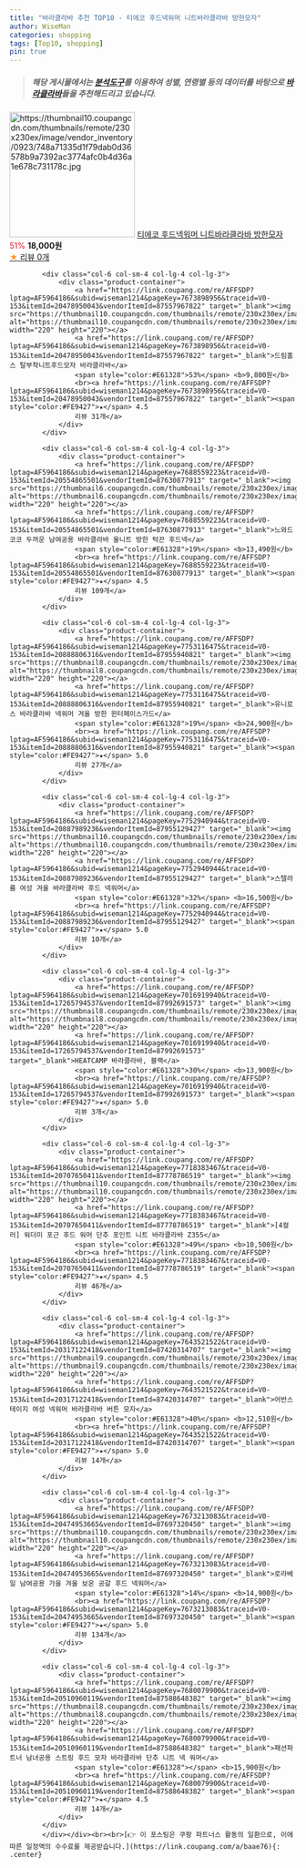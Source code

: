 ```yaml
---
title: "바라클라바 추천 TOP10 - 티에코 후드넥워머 니트바라클라바 방한모자"
author: WiseMan
categories: shopping
tags: [Top10, shopping]
pin: true
---
```


> ##### 해당 게시물에서는 [**분석도구**](https://itemscout.io/)를 이용하여 **성별**, **연령별** 등의 데이터를 바탕으로 [**바라클라바**](https://link.coupang.com/a/baae76)들을 추천해드리고 있습니다.
<div class="container"><div class="row">
            <div class="col-6 col-sm-4 col-lg-4 col-lg-3">
                <div class="product-container">
                    <a href="https://link.coupang.com/re/AFFSDP?lptag=AF5964186&subid=wiseman1214&pageKey=7755274794&traceid=V0-153&itemId=20900383165&vendorItemId=87967432511" target="_blank"><img src="https://thumbnail10.coupangcdn.com/thumbnails/remote/230x230ex/image/vendor_inventory/0923/748a71335d1f79dab0d36578b9a7392ac3774afc0b4d36a1e678c731178c.jpg" alt="https://thumbnail10.coupangcdn.com/thumbnails/remote/230x230ex/image/vendor_inventory/0923/748a71335d1f79dab0d36578b9a7392ac3774afc0b4d36a1e678c731178c.jpg" width="220" height="220"></a>
                    <a href="https://link.coupang.com/re/AFFSDP?lptag=AF5964186&subid=wiseman1214&pageKey=7755274794&traceid=V0-153&itemId=20900383165&vendorItemId=87967432511" target="_blank">티에코 후드넥워머 니트바라클라바 방한모자</a>
                    <span style="color:#E61328">51%</span> <b>18,000원</b>
                    <br><a href="https://link.coupang.com/re/AFFSDP?lptag=AF5964186&subid=wiseman1214&pageKey=7755274794&traceid=V0-153&itemId=20900383165&vendorItemId=87967432511" target="_blank"><span style="color:#FE9427">★</span> 
                    리뷰 0개</a>
                </div>
            </div>
            
            <div class="col-6 col-sm-4 col-lg-4 col-lg-3">
                <div class="product-container">
                    <a href="https://link.coupang.com/re/AFFSDP?lptag=AF5964186&subid=wiseman1214&pageKey=7673898956&traceid=V0-153&itemId=20478950043&vendorItemId=87557967822" target="_blank"><img src="https://thumbnail10.coupangcdn.com/thumbnails/remote/230x230ex/image/vendor_inventory/3872/1ea0ed9d9fe6b5eaa638f47098bd9bdeca117cca0d40d7854fdce0597f4b.png" alt="https://thumbnail10.coupangcdn.com/thumbnails/remote/230x230ex/image/vendor_inventory/3872/1ea0ed9d9fe6b5eaa638f47098bd9bdeca117cca0d40d7854fdce0597f4b.png" width="220" height="220"></a>
                    <a href="https://link.coupang.com/re/AFFSDP?lptag=AF5964186&subid=wiseman1214&pageKey=7673898956&traceid=V0-153&itemId=20478950043&vendorItemId=87557967822" target="_blank">드림홈스 탈부착니트후드모자 바라클라바</a>
                    <span style="color:#E61328">53%</span> <b>9,800원</b>
                    <br><a href="https://link.coupang.com/re/AFFSDP?lptag=AF5964186&subid=wiseman1214&pageKey=7673898956&traceid=V0-153&itemId=20478950043&vendorItemId=87557967822" target="_blank"><span style="color:#FE9427">★</span> 4.5
                    리뷰 31개</a>
                </div>
            </div>
            
            <div class="col-6 col-sm-4 col-lg-4 col-lg-3">
                <div class="product-container">
                    <a href="https://link.coupang.com/re/AFFSDP?lptag=AF5964186&subid=wiseman1214&pageKey=7688559223&traceid=V0-153&itemId=20554865501&vendorItemId=87630877913" target="_blank"><img src="https://thumbnail6.coupangcdn.com/thumbnails/remote/230x230ex/image/vendor_inventory/839d/75419779b99cf64954e4347d10ffc527b10bdf68cdf1da4e31e34c491ed3.jpg" alt="https://thumbnail6.coupangcdn.com/thumbnails/remote/230x230ex/image/vendor_inventory/839d/75419779b99cf64954e4347d10ffc527b10bdf68cdf1da4e31e34c491ed3.jpg" width="220" height="220"></a>
                    <a href="https://link.coupang.com/re/AFFSDP?lptag=AF5964186&subid=wiseman1214&pageKey=7688559223&traceid=V0-153&itemId=20554865501&vendorItemId=87630877913" target="_blank">느와드코코 두꺼운 남여공용 바라클라바 울니트 방한 턱끈 후드넥</a>
                    <span style="color:#E61328">19%</span> <b>13,490원</b>
                    <br><a href="https://link.coupang.com/re/AFFSDP?lptag=AF5964186&subid=wiseman1214&pageKey=7688559223&traceid=V0-153&itemId=20554865501&vendorItemId=87630877913" target="_blank"><span style="color:#FE9427">★</span> 4.5
                    리뷰 109개</a>
                </div>
            </div>
            
            <div class="col-6 col-sm-4 col-lg-4 col-lg-3">
                <div class="product-container">
                    <a href="https://link.coupang.com/re/AFFSDP?lptag=AF5964186&subid=wiseman1214&pageKey=7753116475&traceid=V0-153&itemId=20888806316&vendorItemId=87955940821" target="_blank"><img src="https://thumbnail8.coupangcdn.com/thumbnails/remote/230x230ex/image/vendor_inventory/c55a/6d5971dd382532bdcd073198fec7c2858b18a9fb90e4b12bd5d5e9ff38d7.png" alt="https://thumbnail8.coupangcdn.com/thumbnails/remote/230x230ex/image/vendor_inventory/c55a/6d5971dd382532bdcd073198fec7c2858b18a9fb90e4b12bd5d5e9ff38d7.png" width="220" height="220"></a>
                    <a href="https://link.coupang.com/re/AFFSDP?lptag=AF5964186&subid=wiseman1214&pageKey=7753116475&traceid=V0-153&itemId=20888806316&vendorItemId=87955940821" target="_blank">유니로스 바라클라바 넥워머 겨울 방한 윈터페이스가드</a>
                    <span style="color:#E61328">19%</span> <b>24,900원</b>
                    <br><a href="https://link.coupang.com/re/AFFSDP?lptag=AF5964186&subid=wiseman1214&pageKey=7753116475&traceid=V0-153&itemId=20888806316&vendorItemId=87955940821" target="_blank"><span style="color:#FE9427">★</span> 5.0
                    리뷰 27개</a>
                </div>
            </div>
            
            <div class="col-6 col-sm-4 col-lg-4 col-lg-3">
                <div class="product-container">
                    <a href="https://link.coupang.com/re/AFFSDP?lptag=AF5964186&subid=wiseman1214&pageKey=7752940944&traceid=V0-153&itemId=20887989236&vendorItemId=87955129427" target="_blank"><img src="https://thumbnail10.coupangcdn.com/thumbnails/remote/230x230ex/image/vendor_inventory/41f4/1dc21feffadc23b8bc3bed3e124ed07e3b4d6a332b1c9e9a01701a735c6c.jpg" alt="https://thumbnail10.coupangcdn.com/thumbnails/remote/230x230ex/image/vendor_inventory/41f4/1dc21feffadc23b8bc3bed3e124ed07e3b4d6a332b1c9e9a01701a735c6c.jpg" width="220" height="220"></a>
                    <a href="https://link.coupang.com/re/AFFSDP?lptag=AF5964186&subid=wiseman1214&pageKey=7752940944&traceid=V0-153&itemId=20887989236&vendorItemId=87955129427" target="_blank">스텔라룸 여성 겨울 바라클라바 후드 넥워머</a>
                    <span style="color:#E61328">32%</span> <b>16,500원</b>
                    <br><a href="https://link.coupang.com/re/AFFSDP?lptag=AF5964186&subid=wiseman1214&pageKey=7752940944&traceid=V0-153&itemId=20887989236&vendorItemId=87955129427" target="_blank"><span style="color:#FE9427">★</span> 5.0
                    리뷰 10개</a>
                </div>
            </div>
            
            <div class="col-6 col-sm-4 col-lg-4 col-lg-3">
                <div class="product-container">
                    <a href="https://link.coupang.com/re/AFFSDP?lptag=AF5964186&subid=wiseman1214&pageKey=7016919940&traceid=V0-153&itemId=17265794537&vendorItemId=87992691573" target="_blank"><img src="https://thumbnail8.coupangcdn.com/thumbnails/remote/230x230ex/image/vendor_inventory/3ac2/44e556d80af16cb102204f070aeb94f7ca1e73806b1b3372c5658a5c68f3.png" alt="https://thumbnail8.coupangcdn.com/thumbnails/remote/230x230ex/image/vendor_inventory/3ac2/44e556d80af16cb102204f070aeb94f7ca1e73806b1b3372c5658a5c68f3.png" width="220" height="220"></a>
                    <a href="https://link.coupang.com/re/AFFSDP?lptag=AF5964186&subid=wiseman1214&pageKey=7016919940&traceid=V0-153&itemId=17265794537&vendorItemId=87992691573" target="_blank">HEATCAMP 바라클라바, 블랙</a>
                    <span style="color:#E61328">30%</span> <b>13,900원</b>
                    <br><a href="https://link.coupang.com/re/AFFSDP?lptag=AF5964186&subid=wiseman1214&pageKey=7016919940&traceid=V0-153&itemId=17265794537&vendorItemId=87992691573" target="_blank"><span style="color:#FE9427">★</span> 5.0
                    리뷰 3개</a>
                </div>
            </div>
            
            <div class="col-6 col-sm-4 col-lg-4 col-lg-3">
                <div class="product-container">
                    <a href="https://link.coupang.com/re/AFFSDP?lptag=AF5964186&subid=wiseman1214&pageKey=7718383467&traceid=V0-153&itemId=20707650411&vendorItemId=87778786519" target="_blank"><img src="https://thumbnail10.coupangcdn.com/thumbnails/remote/230x230ex/image/vendor_inventory/6add/d36c85e160580c2f6fe963a073da6b85e2f5cf24d5d43d75dc80e73d428b.jpg" alt="https://thumbnail10.coupangcdn.com/thumbnails/remote/230x230ex/image/vendor_inventory/6add/d36c85e160580c2f6fe963a073da6b85e2f5cf24d5d43d75dc80e73d428b.jpg" width="220" height="220"></a>
                    <a href="https://link.coupang.com/re/AFFSDP?lptag=AF5964186&subid=wiseman1214&pageKey=7718383467&traceid=V0-153&itemId=20707650411&vendorItemId=87778786519" target="_blank">[4컬러] 워더미 포근 후드 워머 단추 포인트 니트 바라클라바 Z355</a>
                    <span style="color:#E61328">49%</span> <b>10,500원</b>
                    <br><a href="https://link.coupang.com/re/AFFSDP?lptag=AF5964186&subid=wiseman1214&pageKey=7718383467&traceid=V0-153&itemId=20707650411&vendorItemId=87778786519" target="_blank"><span style="color:#FE9427">★</span> 4.5
                    리뷰 46개</a>
                </div>
            </div>
            
            <div class="col-6 col-sm-4 col-lg-4 col-lg-3">
                <div class="product-container">
                    <a href="https://link.coupang.com/re/AFFSDP?lptag=AF5964186&subid=wiseman1214&pageKey=7643521522&traceid=V0-153&itemId=20317122418&vendorItemId=87420314707" target="_blank"><img src="https://thumbnail9.coupangcdn.com/thumbnails/remote/230x230ex/image/vendor_inventory/451a/94ec212e5bb3c398ba2383203e11b6881fd04613c6ac0210daf0ed193e76.png" alt="https://thumbnail9.coupangcdn.com/thumbnails/remote/230x230ex/image/vendor_inventory/451a/94ec212e5bb3c398ba2383203e11b6881fd04613c6ac0210daf0ed193e76.png" width="220" height="220"></a>
                    <a href="https://link.coupang.com/re/AFFSDP?lptag=AF5964186&subid=wiseman1214&pageKey=7643521522&traceid=V0-153&itemId=20317122418&vendorItemId=87420314707" target="_blank">어반스테이지 여성 넥워머 바라클라바 버튼 모자</a>
                    <span style="color:#E61328">40%</span> <b>12,510원</b>
                    <br><a href="https://link.coupang.com/re/AFFSDP?lptag=AF5964186&subid=wiseman1214&pageKey=7643521522&traceid=V0-153&itemId=20317122418&vendorItemId=87420314707" target="_blank"><span style="color:#FE9427">★</span> 5.0
                    리뷰 14개</a>
                </div>
            </div>
            
            <div class="col-6 col-sm-4 col-lg-4 col-lg-3">
                <div class="product-container">
                    <a href="https://link.coupang.com/re/AFFSDP?lptag=AF5964186&subid=wiseman1214&pageKey=7673213083&traceid=V0-153&itemId=20474953665&vendorItemId=87697320450" target="_blank"><img src="https://thumbnail10.coupangcdn.com/thumbnails/remote/230x230ex/image/vendor_inventory/1af4/46949944e2241e57c3f1b74f2b77b7a05607f92a488cef220eec17b96dbc.png" alt="https://thumbnail10.coupangcdn.com/thumbnails/remote/230x230ex/image/vendor_inventory/1af4/46949944e2241e57c3f1b74f2b77b7a05607f92a488cef220eec17b96dbc.png" width="220" height="220"></a>
                    <a href="https://link.coupang.com/re/AFFSDP?lptag=AF5964186&subid=wiseman1214&pageKey=7673213083&traceid=V0-153&itemId=20474953665&vendorItemId=87697320450" target="_blank">로라베일 남여공용 가을 겨울 보온 공갈 후드 넥워머</a>
                    <span style="color:#E61328">14%</span> <b>14,900원</b>
                    <br><a href="https://link.coupang.com/re/AFFSDP?lptag=AF5964186&subid=wiseman1214&pageKey=7673213083&traceid=V0-153&itemId=20474953665&vendorItemId=87697320450" target="_blank"><span style="color:#FE9427">★</span> 5.0
                    리뷰 134개</a>
                </div>
            </div>
            
            <div class="col-6 col-sm-4 col-lg-4 col-lg-3">
                <div class="product-container">
                    <a href="https://link.coupang.com/re/AFFSDP?lptag=AF5964186&subid=wiseman1214&pageKey=7680079900&traceid=V0-153&itemId=20510960119&vendorItemId=87588648382" target="_blank"><img src="https://thumbnail8.coupangcdn.com/thumbnails/remote/230x230ex/image/vendor_inventory/ec7f/0c9a1397cc49349834e1c25a994adb3ee81bb43d2488018dc5823a97483a.jpg" alt="https://thumbnail8.coupangcdn.com/thumbnails/remote/230x230ex/image/vendor_inventory/ec7f/0c9a1397cc49349834e1c25a994adb3ee81bb43d2488018dc5823a97483a.jpg" width="220" height="220"></a>
                    <a href="https://link.coupang.com/re/AFFSDP?lptag=AF5964186&subid=wiseman1214&pageKey=7680079900&traceid=V0-153&itemId=20510960119&vendorItemId=87588648382" target="_blank">패션파트너 남녀공용 스트링 후드 모자 바라클라바 단추 니트 넥 워머</a>
                    <span style="color:#E61328"></span> <b>15,900원</b>
                    <br><a href="https://link.coupang.com/re/AFFSDP?lptag=AF5964186&subid=wiseman1214&pageKey=7680079900&traceid=V0-153&itemId=20510960119&vendorItemId=87588648382" target="_blank"><span style="color:#FE9427">★</span> 4.5
                    리뷰 14개</a>
                </div>
            </div>
            </div></div><br><br>[👉 이 포스팅은 쿠팡 파트너스 활동의 일환으로, 이에 따른 일정액의 수수료를 제공받습니다.](https://link.coupang.com/a/baae76){: .center}